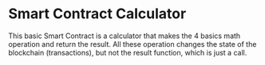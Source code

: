 <h1>Smart Contract Calculator</h1>

<p>This basic Smart Contract is a calculator that makes the 4 basics math operation and return the result.
All these operation changes the state of the blockchain (transactions), but not the result function, which is just a call. </p>
